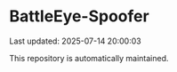 # BattleEye-Spoofer

Last updated: 2025-07-14 20:00:03

This repository is automatically maintained.
